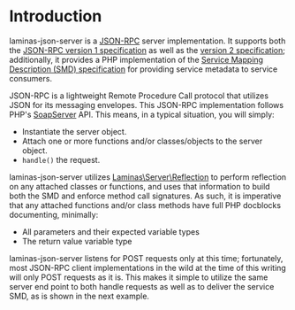 # Introduction

laminas-json-server is a [JSON-RPC](http://groups.google.com/group/json-rpc/) server implementation.
It supports both the [JSON-RPC version 1 specification](http://json-rpc.org/wiki/specification) as
well as the [version 2 specification](http://www.jsonrpc.org/specification); additionally, it
provides a PHP implementation of the [Service Mapping Description (SMD)
specification](http://www.jsonrpc.org/specification) for providing service metadata to service
consumers.

JSON-RPC is a lightweight Remote Procedure Call protocol that utilizes JSON for its messaging
envelopes. This JSON-RPC implementation follows PHP's
[SoapServer](http://www.php.net/manual/en/class.soapserver.php) API. This means, in a typical
situation, you will simply:

- Instantiate the server object.
- Attach one or more functions and/or classes/objects to the server object.
- `handle()` the request.

laminas-json-server utilizes [Laminas\Server\Reflection](https://docs.laminas.dev/laminas-server/reflection/)
to perform reflection on any attached classes or functions, and uses that
information to build both the SMD and enforce method call signatures. As such,
it is imperative that any attached functions and/or class methods have full
PHP docblocks documenting, minimally:

- All parameters and their expected variable types
- The return value variable type

laminas-json-server listens for POST requests only at this time; fortunately, most
JSON-RPC client implementations in the wild at the time of this writing will
only POST requests as it is. This makes it simple to utilize the same server
end point to both handle requests as well as to deliver the service SMD, as is
shown in the next example.

